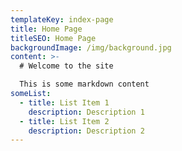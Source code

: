 ```yaml
---
templateKey: index-page
title: Home Page
titleSEO: Home Page
backgroundImage: /img/background.jpg
content: >-
  # Welcome to the site

  This is some markdown content
someList:
  - title: List Item 1
    description: Description 1
  - title: List Item 2
    description: Description 2
---
```

